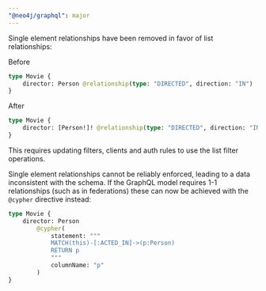 ```yaml
---
"@neo4j/graphql": major
---
```


Single element relationships have been removed in favor of list relationships:

Before

```graphql
type Movie {
    director: Person @relationship(type: "DIRECTED", direction: "IN")
}
```

After

```graphql
type Movie {
    director: [Person!]! @relationship(type: "DIRECTED", direction: "IN")
}
```

This requires updating filters, clients and auth rules to use the list filter operations.

Single element relationships cannot be reliably enforced, leading to a data inconsistent with the schema. If the GraphQL model requires 1-1 relationships (such as in federations) these can now be achieved with the `@cypher` directive instead:

```graphql
type Movie {
    director: Person
        @cypher(
            statement: """
            MATCH(this)-[:ACTED_IN]->(p:Person)
            RETURN p
            """
            columnName: "p"
        )
}
```
